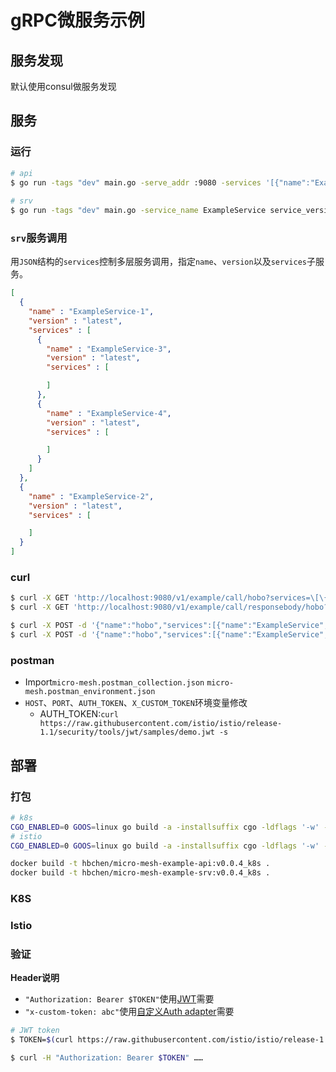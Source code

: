 # gRPC微服务示例

## 服务发现
默认使用consul做服务发现

## 服务

### 运行
```bash
# api
$ go run -tags "dev" main.go -serve_addr :9080 -services '[{"name":"ExampleService","version":"latest","services":[]}]'
 
# srv
$ go run -tags "dev" main.go -service_name ExampleService service_version latest
```

### `srv`服务调用
用`JSON`结构的`services`控制多层服务调用，指定`name`、`version`以及`services`子服务。

```json
[
  {
    "name" : "ExampleService-1",
    "version" : "latest",
    "services" : [
      {
        "name" : "ExampleService-3",
        "version" : "latest",
        "services" : [

        ]
      },
      {
        "name" : "ExampleService-4",
        "version" : "latest",
        "services" : [

        ]
      }
    ]
  },
  {
    "name" : "ExampleService-2",
    "version" : "latest",
    "services" : [

    ]
  }
]
```

### curl
        
```bash
$ curl -X GET 'http://localhost:9080/v1/example/call/hobo?services=\[\{%22name%22:%22ExampleService%22,%22version%22:%22latest%22,%22services%22:\[\]\}\]'
$ curl -X GET 'http://localhost:9080/v1/example/call/responsebody/hobo?services=\[\{%22name%22:%22ExampleService%22,%22version%22:%22latest%22,%22services%22:\[\]\}\]'

$ curl -X POST -d '{"name":"hobo","services":[{"name":"ExampleService","version":"latest","services":[]},{"name":"ExampleService","version":"latest","services":[]}]}' 'http://localhost:9080/v1/example/call'
$ curl -X POST -d '{"name":"hobo","services":[{"name":"ExampleService","version":"latest","services":[]},{"name":"ExampleService","version":"latest","services":[]}]}' 'http://localhost:9080/v1/example/call/responsebody'
```

### postman
- Import`micro-mesh.postman_collection.json` `micro-mesh.postman_environment.json`
- `HOST`、`PORT`、`AUTH_TOKEN`、`X_CUSTOM_TOKEN`环境变量修改
    - AUTH_TOKEN:`curl https://raw.githubusercontent.com/istio/istio/release-1.1/security/tools/jwt/samples/demo.jwt -s`

## 部署

### 打包
```bash
# k8s
CGO_ENABLED=0 GOOS=linux go build -a -installsuffix cgo -ldflags '-w' -tags "k8s" ./main.go
# istio
CGO_ENABLED=0 GOOS=linux go build -a -installsuffix cgo -ldflags '-w' -tags "istio" ./main.go

docker build -t hbchen/micro-mesh-example-api:v0.0.4_k8s .
docker build -t hbchen/micro-mesh-example-srv:v0.0.4_k8s .

```
### K8S

### Istio

### 验证

**Header说明**
- `"Authorization: Bearer $TOKEN"`使用[JWT](/deploy/k8s/istio/jwt/gateway-jwt.yaml)需要
- `"x-custom-token: abc"`使用[自定义Auth adapter](/examples/adapter/auth)需要

```bash
# JWT token
$ TOKEN=$(curl https://raw.githubusercontent.com/istio/istio/release-1.1/security/tools/jwt/samples/demo.jwt -s)

$ curl -H "Authorization: Bearer $TOKEN" ……
```

